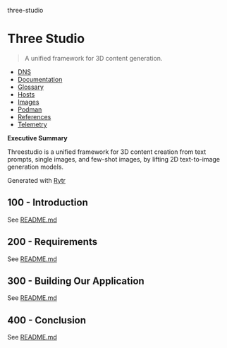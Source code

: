 three-studio
# Three Studio

> A unified framework for 3D content generation.

- [DNS](./DNS.md)
- [Documentation](./DOCUMENTATION.md)
- [Glossary](./GLOSSARY.md)
- [Hosts](./HOSTS.md)
- [Images](./IMAGES.md)
- [Podman](./PODMAN.md)
- [References](./REFERENCES.md)
- [Telemetry](./TELEMETRY.md)

**Executive Summary**

Threestudio is a unified framework for 3D content creation from text prompts, single images, and few-shot images, by lifting 2D text-to-image generation models.

Generated with [Rytr](https://app.rytr.me)

## 100 - Introduction

See [README.md](./100/README.md)

## 200 - Requirements

See [README.md](./200/README.md)

## 300 - Building Our Application

See [README.md](./300/README.md)

## 400 - Conclusion

See [README.md](./400/README.md)
